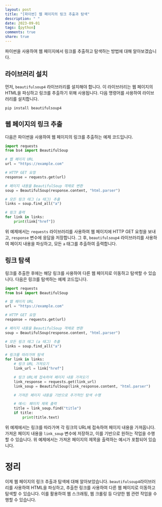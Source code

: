 ```yaml
---
layout: post
title: "[파이썬] 웹 페이지의 링크 추출과 탐색"
description: " "
date: 2023-09-01
tags: [python]
comments: true
share: true
---
```


파이썬을 사용하여 웹 페이지에서 링크를 추출하고 탐색하는 방법에 대해 알아보겠습니다.

## 라이브러리 설치

먼저, `beautifulsoup4` 라이브러리를 설치해야 합니다. 이 라이브러리는 웹 페이지의 HTML을 파싱하고 링크를 추출하기 위해 사용됩니다. 다음 명령어를 사용하여 라이브러리를 설치합니다.

```
pip install beautifulsoup4
```

## 웹 페이지의 링크 추출

다음은 파이썬을 사용하여 웹 페이지의 링크를 추출하는 예제 코드입니다.

```python
import requests
from bs4 import BeautifulSoup

# 웹 페이지 URL
url = "https://example.com"

# HTTP GET 요청
response = requests.get(url)

# 페이지 내용을 BeautifulSoup 객체로 변환
soup = BeautifulSoup(response.content, "html.parser")

# 모든 링크 태그 (a 태그) 추출
links = soup.find_all("a")

# 링크 출력
for link in links:
    print(link["href"])
```

위 예제에서는 `requests` 라이브러리를 사용하여 웹 페이지에 HTTP GET 요청을 보내고, `response` 변수에 응답을 저장합니다. 그 후, `beautifulsoup4` 라이브러리를 사용하여 페이지 내용을 파싱하고, 모든 `a` 태그를 추출하여 출력합니다.

## 링크 탐색

링크를 추출한 후에는 해당 링크를 사용하여 다른 웹 페이지로 이동하고 탐색할 수 있습니다. 다음은 링크를 탐색하는 예제 코드입니다.

```python
import requests
from bs4 import BeautifulSoup

# 웹 페이지 URL
url = "https://example.com"

# HTTP GET 요청
response = requests.get(url)

# 페이지 내용을 BeautifulSoup 객체로 변환
soup = BeautifulSoup(response.content, "html.parser")

# 모든 링크 태그 (a 태그) 추출
links = soup.find_all("a")

# 링크를 따라가며 탐색
for link in links:
    # 링크 URL 가져오기
    link_url = link["href"]

    # 링크 URL에 접속하여 페이지 내용 가져오기
    link_response = requests.get(link_url)
    link_soup = BeautifulSoup(link_response.content, "html.parser")

    # 가져온 페이지 내용을 기반으로 추가적인 탐색 수행

    # 예시: 페이지 제목 출력
    title = link_soup.find("title")
    if title:
        print(title.text)
```

위 예제에서는 링크를 따라가며 각 링크의 URL에 접속하여 페이지 내용을 가져옵니다. 가져온 페이지 내용을 `link_soup` 변수에 저장하고, 이를 기반으로 원하는 작업을 수행할 수 있습니다. 위 예제에서는 가져온 페이지의 제목을 출력하는 예시가 포함되어 있습니다.

# 정리

이제 웹 페이지의 링크 추출과 탐색에 대해 알아보았습니다. `beautifulsoup4`라이브러리를 사용하여 HTML을 파싱하고, 추출한 링크를 사용하여 다른 웹 페이지로 이동하고 탐색할 수 있습니다. 이를 활용하여 웹 스크래핑, 웹 크롤링 등 다양한 웹 관련 작업을 수행할 수 있습니다.